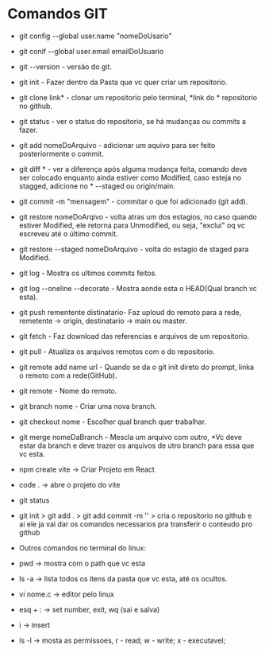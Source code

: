 # Comandos GIT

* git config --global user.name "nomeDoUsario"
* git conif --global user.email emailDoUsuario
* git --version - versão do git.
* git init - Fazer dentro da Pasta que vc quer criar um repositorio.
* git clone link* - clonar um repositorio pelo terminal, *link do * repositorio no github.
* git status - ver o status do repositorio, se há mudanças ou commits a fazer.
* git add nomeDoArquivo - adicionar um aquivo para ser feito posteriormente o commit.
* git diff * - ver a diferença após alguma mudança feita, comando deve ser colocado enquanto ainda estiver como Modified, caso esteja no stagged, adicione no * --staged ou origin/main.
* git commit -m "mensagem" - commitar o que foi adicionado (git add).
* git restore nomeDoArqivo - volta atras um dos estagios, no caso quando estiver Modified, ele retorna para Unmodified, ou seja, "exclui" oq vc escreveu até o último commit.
* git restore --staged nomeDoArquivo - volta do estagio de staged para Modified.
* git log - Mostra os ultimos commits feitos.
* git log --oneline --decorate - Mostra aonde esta o HEAD(Qual branch vc esta).
* git push rementente distinatario- Faz uploud do remoto para a rede, remetente -> origin, destinatario -> main ou master.
* git fetch - Faz download das referencias e arquivos de um repositorio.
* git pull - Atualiza os arquivos remotos com o do repositorio.
* git remote add name url - Quando se da o git init direto do prompt, linka o remoto com a rede(GitHub).
* git remote - Nome do remoto.
* git branch nome - Criar uma nova branch.
* git checkout nome - Escolher qual branch quer trabalhar.
* git merge nomeDaBranch - Mescla um arquivo com outro, *Vc deve estar da branch e deve trazer os arquivos de utro branch para essa que vc esta.

* npm create vite -> Criar Projeto em React
* code . -> abre o projeto do vite

* git status
* git init > git add . > git add commit -m '' > cria o repositorio no github e ai ele ja vai dar os comandos necessarios pra transferir o conteudo pro github

* Outros comandos no terminal do linux:
* pwd -> mostra com o path que vc esta
* ls -a -> lista todos os itens da pasta que vc esta, até os ocultos.
* vi nome.c -> editor pelo linux
* esq + : -> set number, exit, wq (sai e salva)
* i -> insert 
* ls -l -> mosta as permissoes, r - read; w - write; x - executavel; 